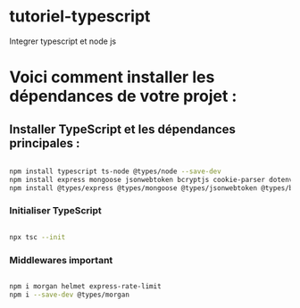 # tutoriel-typescript

Integrer typescript et node js

# Voici comment installer les dépendances de votre projet :

## Installer TypeScript et les dépendances principales :

```bash

npm install typescript ts-node @types/node --save-dev
npm install express mongoose jsonwebtoken bcryptjs cookie-parser dotenv
npm install @types/express @types/mongoose @types/jsonwebtoken @types/bcryptjs @types/cookie-parser --save-dev

```

### Initialiser TypeScript

```bash

npx tsc --init

```

### Middlewares important

```bash

npm i morgan helmet express-rate-limit
npm i --save-dev @types/morgan

```
